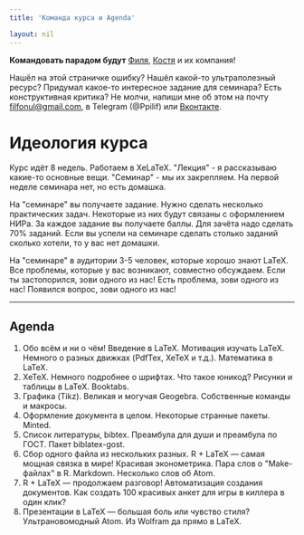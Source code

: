 ```yaml
---
title: 'Команда курса и Agenda'

layout: nil
---
```


**Командовать парадом будут** [Филя](https://vk.com/ppilif),  [Костя](https://vk.com/rybakconst) и их компания!

Нашёл на этой страничке ошибку? Нашёл какой-то ультраполезный ресурс? Придумал какое-то интересное задание для семинара? Есть конструктивная критика? Не молчи, напиши мне об этом на почту filfonul@gmail.com, в Telegram (@Ppilif) или  [Вконтакте](https://vk.com/ppilif).

Идеология курса 
===================

Курс идёт 8 недель. Работаем в XeLaTeX. "Лекция" - я рассказываю какие-то основные вещи. "Семинар" - мы их закрепляем. На первой неделе семинара нет, но есть домашка. 

На "семинаре" вы получаете задание. Нужно сделать несколько практических задач. Некоторые из них будут связаны с оформлением НИРа. За каждое задание вы получаете баллы. Для зачёта надо сделать 70% заданий. Если вы успели на семинаре сделать столько заданий сколько хотели, то у вас нет домашки. 

На "семинаре" в аудитории 3-5 человек, которые хорошо знают LaTeX. Все проблемы, которые у вас возникают, совместно обсуждаем. Если ты застопорился, зови одного из нас! Есть проблема, зови одного из нас! Появился вопрос, зови одного из нас! 


-------------------------------------------------

Agenda
------------------
1. Обо всём и ни о чём!  Введение в LaTeX.  Мотивация изучать LaTeX. Немного о разных движках (PdfTex, XeTeX и т.д.). Математика в LaTeX.
2. XeTeX. Немного подробнее о шрифтах. Что такое юникод? Рисунки и таблицы в LaTeX. Booktabs.
3. Графика (Tikz). Великая и могучая Geogebra. Собственные команды и макросы.
4. Оформление документа в целом. Некоторые странные пакеты. Minted.
5. Список литературы, bibtex. Преамбула для души и преамбула по ГОСТ. Пакет biblatex-gost.
6. Сбор одного файла из нескольких разных. R + LaTeX — самая мощная связка в мире! Красивая эконометрика. Пара слов о "Make-файлах" в R.  Markdown.  Несколько слов об Atom. 
7. R + LaTeX — продолжаем разговор! Автоматизация создания документов. Как создать 100 красивых анкет для игры в киллера в один клик?
8. Презентации в LaTeX — большая боль или чувство стиля? Ультрановомодный Atom. Из Wolfram да прямо в LaTeX.
